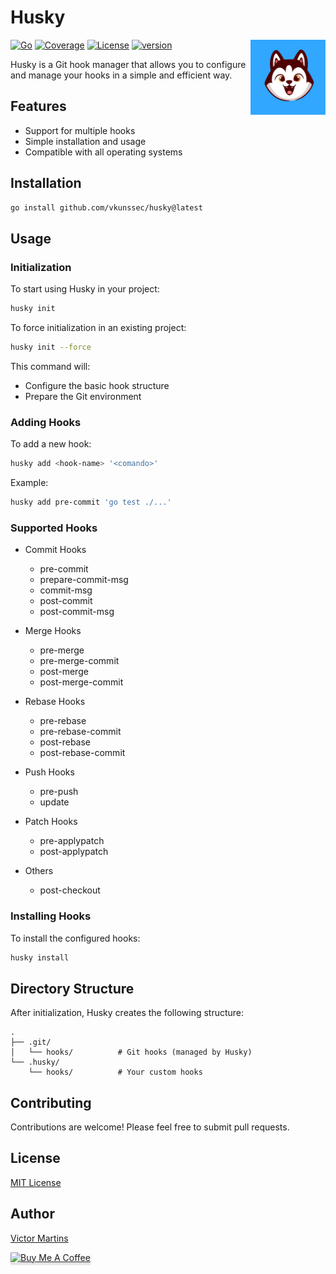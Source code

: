 # Husky 

<img src="https://raw.githubusercontent.com/vkunssec/husky/refs/heads/main/husky.svg" alt="Husky" width="120" align="right" style="">

[![Go](https://github.com/vkunssec/husky/actions/workflows/go.yaml/badge.svg)](https://github.com/vkunssec/husky/actions/workflows/go.yaml) [![Coverage](https://github.com/vkunssec/husky/actions/workflows/ci.yaml/badge.svg)](https://github.com/vkunssec/husky/actions/workflows/ci.yaml) [![License](https://img.shields.io/badge/License-MIT-blue.svg)](LICENSE) [![version](https://img.shields.io/github/v/release/vkunssec/husky)](https://github.com/vkunssec/husky/releases/latest)

Husky is a Git hook manager that allows you to configure and manage your hooks in a simple and efficient way.

## Features

- Support for multiple hooks
- Simple installation and usage
- Compatible with all operating systems

## Installation

```bash
go install github.com/vkunssec/husky@latest
```

## Usage

### Initialization

To start using Husky in your project:

```bash
husky init
```

To force initialization in an existing project:

```bash
husky init --force
```

This command will:
- Configure the basic hook structure
- Prepare the Git environment

### Adding Hooks

To add a new hook:

```bash
husky add <hook-name> '<comando>'
```

Example:
```bash
husky add pre-commit 'go test ./...'
```

### Supported Hooks

- Commit Hooks
  - pre-commit
  - prepare-commit-msg
  - commit-msg
  - post-commit
  - post-commit-msg

- Merge Hooks
  - pre-merge
  - pre-merge-commit
  - post-merge
  - post-merge-commit

- Rebase Hooks
  - pre-rebase
  - pre-rebase-commit
  - post-rebase
  - post-rebase-commit

- Push Hooks
  - pre-push
  - update

- Patch Hooks
  - pre-applypatch
  - post-applypatch

- Others
  - post-checkout

### Installing Hooks

To install the configured hooks:

```bash
husky install   
```

## Directory Structure

After initialization, Husky creates the following structure:

```
.
├── .git/
│   └── hooks/          # Git hooks (managed by Husky)
└── .husky/
    └── hooks/          # Your custom hooks
```

## Contributing

Contributions are welcome! Please feel free to submit pull requests.

## License

[MIT License](LICENSE)

## Author

[Victor Martins](https://github.com/vkunssec)

<a href="https://www.buymeacoffee.com/vkunssec" target="_blank"><img src="https://www.buymeacoffee.com/assets/img/custom_images/orange_img.png" alt="Buy Me A Coffee" style="height: 41px !important;width: 174px !important;box-shadow: 0px 3px 2px 0px rgba(190, 190, 190, 0.5) !important;-webkit-box-shadow: 0px 3px 2px 0px rgba(190, 190, 190, 0.5) !important;" ></a>


